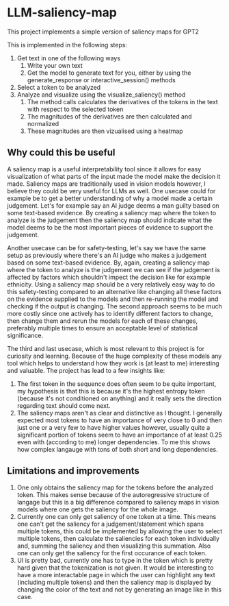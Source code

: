 # LLM-saliency-map

This project implements a simple version of saliency maps for GPT2

This is implemented in the following steps:
1. Get text in one of the following ways
    1. Write your own text
    2. Get the model to generate text for you, either by using the generate_response or interactive_session() methods
2. Select a token to be analyzed
3. Analyze and visualize using the visualize_saliency() method
    1. The method calls calculates the derivatives of the tokens in the text with respect to the selected token
    2. The magnitudes of the derivatives are then calculated and normalized
    3. These magnitudes are then vizualised using a heatmap


## Why could this be useful

A saliency map is a useful interpretability tool since it allows for easy visualization of what parts of the input made the model make the decision it made. Saliency maps are traditionally used in vision models however, I believe they could be very useful for LLMs as well. One usecase could for example be to get a better understanding of why a model made a certain judgement. Let's for example say an AI judge deems a man guilty based on some text-based evidence. By creating a saliency map where the token to analyze is the judgement then the saliency map should indicate what the model deems to be the most important pieces of evidence to support the judgement. 

Another usecase can be for safety-testing, let's say we have the same setup as previously where there's an AI judge who makes a judgement based on some text-based evidence. By, again, creating a saliency map where the token to analyze is the judgement we can see if the judgement is affected by factors which shouldn't impect the decision like for example ethnicity. Using a saliency map should be a very relatively easy way to do this safety-testing compared to an alternative like changing all these factors on the evidence supplied to the models and then re-running the model and checking if the output is changing. The second approach seems to be much more costly since one actively has to identify different factors to change, then change them and rerun the models for each of these changes, preferably multiple times to ensure an acceptable level of statistical significance.

The third and last usecase, which is most relevant to this project is for curiosity and learning. Because of the huge complexity of these models any tool which helps to understand how they work is (at least to me) interesting and valuable. The project has lead to a few insights like:
1. The first token in the sequence does often seem to be quite important, my hypothesis is that this is because it's the highest entropy token (because it's not conditioned on anything) and it really sets the direction regarding text should come next.
2. The saliency maps aren't as clear and distinctive as I thought. I generally expected most tokens to have an importance of very close to 0 and then just one or a very few to have higher values however, usually quite a significant portion of tokens seem to have an importance of at least 0.25 even with (according to me) longer dependencies. To me this shows how complex langauge with tons of both short and long dependencies.


## Limitations and improvements
1. One only obtains the saliency map for the tokens before the analyzed token. This makes sense because of the autoregressive structure of langage but this is a big difference compared to saliency maps in vision models where one gets the saliency for the whole image.
2. Currently one can only get saliency of one token at a time. This means one can't get the saliency for a judgement/statement which spans multiple tokens, this could be implemented by allowing the user to select multiple tokens, then calculate the saliencies for each token individually and, summing the saliency and then visualizing this summation. Also one can only get the saliency for the first occurance of each token.
3. UI is pretty bad, currently one has to type in the token which is pretty hard given that the tokenization is not given. It would be interesting to have a more interactable page in which the user can highlight any text (including multiple tokens) and then the saliency map is displayed by changing the color of the text and not by generating an image like in this case.
